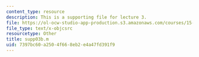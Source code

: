 ```yaml
---
content_type: resource
description: This is a supporting file for lecture 3.
file: https://ol-ocw-studio-app-production.s3.amazonaws.com/courses/15-450-analytics-of-finance-fall-2010/7397bc60a2504f668eb2e4a47fd391f9_supp03b.m
file_type: text/x-objcsrc
resourcetype: Other
title: supp03b.m
uid: 7397bc60-a250-4f66-8eb2-e4a47fd391f9
---
```

